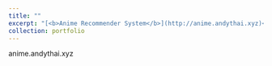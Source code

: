 ```yaml
---
title: ""
excerpt: "[<b>Anime Recommender System</b>](http://anime.andythai.xyz)<br/>This system recommends suggested anime based on given user preferences and viewing history, taken from a Kaggle dataset containing MyAnimeList.net users.<br/>[<img src='/images/animerecommender.png'>](http://anime.andythai.xyz)"
collection: portfolio
---
```


anime.andythai.xyz
